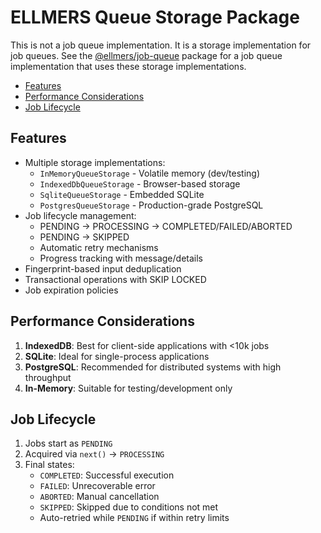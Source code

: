# ELLMERS Queue Storage Package

This is not a job queue implementation. It is a storage implementation for job queues. See the [@ellmers/job-queue](../../../job-queue/README.md) package for a job queue implementation that uses these storage implementations.

- [Features](#features)
- [Performance Considerations](#performance-considerations)
- [Job Lifecycle](#job-lifecycle)

## Features

- Multiple storage implementations:
  - `InMemoryQueueStorage` - Volatile memory (dev/testing)
  - `IndexedDbQueueStorage` - Browser-based storage
  - `SqliteQueueStorage` - Embedded SQLite
  - `PostgresQueueStorage` - Production-grade PostgreSQL
- Job lifecycle management:
  - PENDING → PROCESSING → COMPLETED/FAILED/ABORTED
  - PENDING → SKIPPED
  - Automatic retry mechanisms
  - Progress tracking with message/details
- Fingerprint-based input deduplication
- Transactional operations with SKIP LOCKED
- Job expiration policies

## Performance Considerations

1. **IndexedDB**: Best for client-side applications with <10k jobs
2. **SQLite**: Ideal for single-process applications
3. **PostgreSQL**: Recommended for distributed systems with high throughput
4. **In-Memory**: Suitable for testing/development only

## Job Lifecycle

1. Jobs start as `PENDING`
2. Acquired via `next()` → `PROCESSING`
3. Final states:
   - `COMPLETED`: Successful execution
   - `FAILED`: Unrecoverable error
   - `ABORTED`: Manual cancellation
   - `SKIPPED`: Skipped due to conditions not met
   - Auto-retried while `PENDING` if within retry limits
